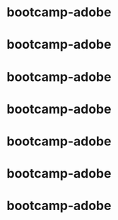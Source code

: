 # bootcamp-adobe
# bootcamp-adobe
# bootcamp-adobe
# bootcamp-adobe
# bootcamp-adobe
# bootcamp-adobe
# bootcamp-adobe
